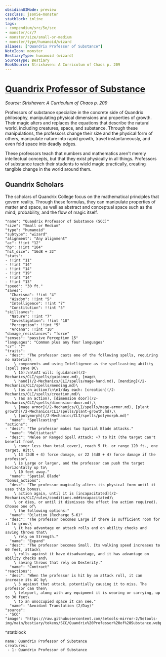 ```yaml
---
obsidianUIMode: preview
cssclass: json5e-monster
statblock: inline
tags:
- compendium/src/5e/scc
- monster/cr/7
- monster/size/small-or-medium
- monster/type/humanoid/wizard
aliases: ["Quandrix Professor of Substance"]
NoteIcon: monster
BestiaryType: humanoid (wizard)
SourceType: Bestiary
BookSource: Strixhaven: A Curriculum of Chaos p. 209
---
```

# [Quandrix Professor of Substance](2-Mechanics\CLI\bestiary\humanoid/quandrix-professor-of-substance-scc.md)
*Source: Strixhaven: A Curriculum of Chaos p. 209*  

Professors of substance specialize in the concrete side of Quandrix philosophy, manipulating physical dimensions and properties of growth. Their magic alters and replaces the equations that describe the natural world, including creatures, space, and substance. Through these manipulations, the professors change their size and the physical form of others, manipulate nature into rapid growth, travel instantaneously, and even fold space into deadly edges.

These professors teach that numbers and mathematics aren't merely intellectual concepts, but that they exist physically in all things. Professors of substance teach their students to wield magic practically, creating tangible change in the world around them.

## Quandrix Scholars

The scholars of Quandrix College focus on the mathematical principles that govern reality. Through these formulas, they can manipulate properties of matter and space, as well as abstract and conceptual space such as the mind, probability, and the flow of magic itself.

```statblock
"name": "Quandrix Professor of Substance (SCC)"
"size": "Small or Medium"
"type": "humanoid"
"subtype": "wizard"
"alignment": "Any alignment"
"ac": !!int "12"
"hp": !!int "104"
"hit_dice": "16d8 + 32"
"stats":
- !!int "11"
- !!int "14"
- !!int "14"
- !!int "19"
- !!int "14"
- !!int "13"
"speed": "30 ft."
"saves":
  "Charisma": !!int "4"
  "Wisdom": !!int "5"
  "Intelligence": !!int "7"
  "Constitution": !!int "5"
"skillsaves":
  "Nature": !!int "7"
  "Investigation": !!int "10"
  "Perception": !!int "5"
  "Arcana": !!int "10"
"damage_resistances": "force"
"senses": "passive Perception 15"
"languages": "Common plus any four languages"
"cr": "7"
"traits":
- "desc": "The professor casts one of the following spells, requiring no material\
    \ components and using Intelligence as the spellcasting ability (spell save DC\
    \ 15):\n\nAt will: [guidance](/2-Mechanics/CLI/spells/guidance.md), [mage\
    \ hand](/2-Mechanics/CLI/spells/mage-hand.md), [mending](/2-Mechanics/CLI/spells/mending.md)\
    \ (as an action)\n\n1/day each: [creation](/2-Mechanics/CLI/spells/creation.md)\
    \ (as an action), [dimension door](/2-Mechanics/CLI/spells/dimension-door.md),\
    \ [mage armor](/2-Mechanics/CLI/spells/mage-armor.md), [plant growth](/2-Mechanics/CLI/spells/plant-growth.md),\
    \ [polymorph](/2-Mechanics/CLI/spells/polymorph.md)"
  "name": "Spellcasting"
"actions":
- "desc": "The professor makes two Spatial Blade attacks."
  "name": "Multiattack"
- "desc": "Melee or Ranged Spell Attack: +7 to hit (the target can't benefit from\
    \ cover less than total cover), reach 5 ft. or range 120 ft., one target. Hit:\
    \ 13 (2d8 + 4) force damage, or 22 (4d8 + 4) force damage if the professor\
    \ is Large or larger, and the professor can push the target horizontally up to\
    \ 10 feet away."
  "name": "Spatial Blade"
"bonus_actions":
- "desc": "The professor magically alters its physical form until it uses this bonus\
    \ action again, until it is [incapacitated](/2-Mechanics/CLI/rules/conditions.md#incapacitated)\
    \ or dies, or until it dismisses the effect (no action required). Choose one of\
    \ the following options:"
  "name": "Dilation (Recharge 5-6)"
- "desc": "The professor becomes Large if there is sufficient room for it to grow.\
    \ It has advantage on attack rolls and on ability checks and saving throws that\
    \ rely on Strength."
  "name": "Expand"
- "desc": "The professor becomes Small. Its walking speed increases to 60 feet, attack\
    \ rolls against it have disadvantage, and it has advantage on ability checks and\
    \ saving throws that rely on Dexterity."
  "name": "Contract"
"reactions":
- "desc": "When the professor is hit by an attack roll, it can increase its AC by\
    \ 3 against that attack, potentially causing it to miss. The professor can then\
    \ teleport, along with any equipment it is wearing or carrying, up to 30 feet\
    \ to an unoccupied space it can see."
  "name": "Avoidant Translation (2/Day)"
"source":
- "SCC"
"image": "https://raw.githubusercontent.com/5etools-mirror-2/5etools-img/main/bestiary/tokens/SCC/Quandrix%20Professor%20of%20Substance.webp"
```
^statblock

```encounter-table
name: Quandrix Professor of Substance
creatures:
 - 1: Quandrix Professor of Substance
```
